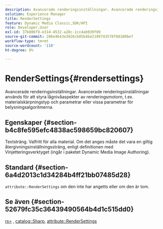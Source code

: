```yaml
---
description: Avancerade renderingsinställningar. Avancerade renderingsinställningar används för att styra lågnivåaspekter av renderingsmotorn, t.ex. materialskärpningstyp och parametrar eller vissa parametrar för belysningsalgoritmerna.
solution: Experience Manager
title: RenderSettings
feature: Dynamic Media Classic,SDK/API
role: Developer,User
exl-id: 37b806f8-e314-4532-a28c-1cc4ab939f09
source-git-commit: 206e4643e3926cb85b4be2189743578f88180be7
workflow-type: tm+mt
source-wordcount: '110'
ht-degree: 0%

---
```


# RenderSettings{#rendersettings}

Avancerade renderingsinställningar. Avancerade renderingsinställningar används för att styra lågnivåaspekter av renderingsmotorn, t.ex. materialskärpningstyp och parametrar eller vissa parametrar för belysningsalgoritmerna.

## Egenskaper {#section-b4c8fe595efc4838ac598659bc820607}

Textsträng. Valfritt för alla material. Om det anges måste det vara en giltig återgivningsinställningssträng, enligt definitionen med Vinjetteringsverktyget (ingår i paketet Dynamic Media Image Authoring).

## Standard {#section-6a4d2013c1d34284b4ff21bb07485d28}

`attribute::RenderSettings` om den inte har angetts eller om den är tom.

## Se även {#section-52679fc35c36439490564b4d1c515dd0}

[rs=](../../../../../ir-api/http-protocol/image-rendering-api-ref/c-ir-http-protocol-ref/c-ir-http-protocol-command-reference/r-ir-rs.md#reference-d20cefaaa6cd4f449d1591c87959b4cf) , [catalog::Sharp](../../../../../ir-api/material-cat/image-rendering-api-ref/c-ir-material-catalog/c-ir-material-data-reference/r-ir-sharp-dataref.md#reference-f79a14bd52474dfd8495115d398a30d0), [attribute::RenderSettings](../../../../../ir-api/material-cat/image-rendering-api-ref/c-ir-material-catalog/c-ir-attributes-reference/r-ir-rendersettings.md#reference-f3ae5e18095d40b2a8edef957dd82fbd)
